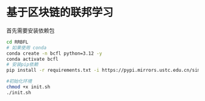基于区块链的联邦学习
====================================================================================

首先需要安装依赖包

```bash
cd RRBFL
# 如果使用 conda
conda create -n bcfl python=3.12 -y
conda activate bcfl
# 安装pip依赖
pip install -r requirements.txt -i https://pypi.mirrors.ustc.edu.cn/simple

#初始化环境
chmod +x init.sh
./init.sh
```